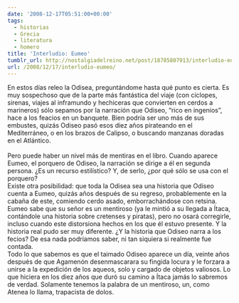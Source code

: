 ```yaml
---
date: '2008-12-17T05:51:00+00:00'
tags:
  - historias
  - Grecia
  - literatura
  - homero
title: 'Interludio: Eumeo'
tumblr_url: http://nostalgiadelreino.net/post/18785807913/interludio-eumeo
url: /2008/12/17/interludio-eumeo/
---
```


<p>En estos días releo la Odisea, preguntándome hasta qué punto es cierta. Es muy sospechoso que de la parte más fantástica del viaje (con cíclopes, sirenas, viajes al inframundo y hechiceras que convierten en cerdos a marineros) sólo sepamos por la narración que Odiseo, &ldquo;rico en ingenios&rdquo;, hace a los feacios en un banquete. Bien podría ser uno más de sus embustes, quizás Odiseo pasó esos diez años pirateando en el Mediterráneo, o en los brazos de Calipso, o buscando manzanas doradas en el Atlántico.<br/><br/>Pero puede haber un nivel más de mentiras en el libro. Cuando aparece Eumeo, el porquero de Odiseo, la narración se dirige a él en segunda persona. ¿Es un recurso estilístico? Y, de serlo, ¿por qué sólo se usa con el porquero?<br/>Existe otra posibilidad: que toda la Odisea sea una historia que Odiseo cuenta a Eumeo, quizás años después de su regreso, probablemente en la cabaña de este, comiendo cerdo asado, emborrachándose con retsina. Eumeo sabe que su señor es un mentiroso (ya le mintió a su llegada a Ítaca, contándole una historia sobre cretenses y piratas), pero no osará corregirle, incluso cuando este distorsiona hechos en los que él estuvo presente. Y la historia real pudo ser muy diferente. ¿Y la historia que Odiseo narra a los fecios? De esa nada podríamos saber, ni tan siquiera si realmente fue contada. <br/>Todo lo que sabemos es que el taimado Odiseo aparece un día, veinte años después de que Agamenón desenmascarara su fingida locura y le forzara a unirse a la expedición de los aqueos, solo y cargado de objetos valiosos. Lo que hiciera en los diez años que duró su camino a Ítaca jamás lo sabremos de verdad. Solamente tenemos la palabra de un mentiroso, un, como Atenea lo llama, trapacista de dolos.</p>
<div class="blogger-post-footer"><img alt="" height="1" src="https://blogger.googleusercontent.com/tracker/1180118427259117074-304358124666918765?l=nostalgiadelreino.blogspot.com" width="1"/></div>